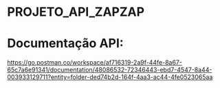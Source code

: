 ﻿# PROJETO_API_ZAPZAP

# Documentação API:
https://go.postman.co/workspace/af716319-2a9f-44fe-8a67-65c7a6e91341/documentation/48086532-72346443-ebd7-4547-8a44-003933129711?entity=folder-ded74b2d-164f-4aa3-ac44-4fe0523065aa
